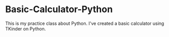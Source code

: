 # Basic-Calculator-Python
This is my practice class about Python. I've created a basic calculator using TKinder on Python.
